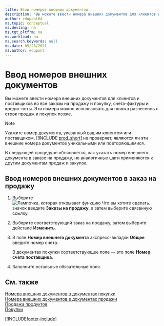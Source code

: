 ```yaml
---
title: Ввод номеров внешних документов
description: 'Вы можете ввести номера внешних документов для клиентов и поставщиков во все заказы на продажу и покупку, счета-фактуры и кредит-ноты. Эти номера можно использовать для поиска разнесенных строк продаж и покупок позже.'
author: edupont04
ms.topic: conceptual
ms.devlang: na
ms.tgt_pltfrm: na
ms.workload: na
ms.search.keywords: null
ms.date: 05/28/2021
ms.author: edupont
---
```

# <a name="enter-external-document-numbers"></a><a name="enter-external-document-numbers"></a><a name="enter-external-document-numbers"></a>Ввод номеров внешних документов

Вы можете ввести номера внешних документов для клиентов и поставщиков во все заказы на продажу и покупку, счета-фактуры и кредит-ноты. Эти номера можно использовать для поиска разнесенных строк продаж и покупок позже.  

> [!NOTE]
> Укажите номер документа, указанный вашим клиентом или поставщиком. [!INCLUDE [prod_short](includes/prod_short.md)] не проверяет, являются ли эти внешние номера документов уникальными или повторяющимися.

В следующей процедуре объясняется, как указать номер внешнего документа в заказе на продажу, но аналогичные шаги применяются к другим документам продаж и закупок.

## <a name="to-enter-external-document-numbers-in-a-sales-order"></a><a name="to-enter-external-document-numbers-in-a-sales-order"></a><a name="to-enter-external-document-numbers-in-a-sales-order"></a>Ввод номеров внешних документов в заказ на продажу

1. Выберите ![Лампочка, которая открывает функцию Что вы хотите сделать.](media/ui-search/search_small.png "Что вы хотите сделать") значок введите **Заказы на продажу**, а затем выберите связанную ссылку.  
2. Выберите соответствующий заказ на продажу, затем выберите действие **Изменить**.  
3. В поле **Номер внешнего документа** экспресс-вкладки **Общее** введите номер счета.  

    В документах покупки соответствующее поле — это поле **Номер счета поставщика**.
4. Заполните остальные обязательные поля.  

## <a name="see-also"></a><a name="see-also"></a><a name="see-also"></a>См. также

[Номера внешних документов в документах покупки](purchasing-ext-doc-no.md)  
[Номера внешних документов в документах продажи](sales-how-invoice-sales.md#external-document-numbers)  
[Продажа продуктов](sales-how-sell-products.md)  
[Покупки](purchasing-manage-purchasing.md)  

[!INCLUDE[footer-include](includes/footer-banner.md)]
